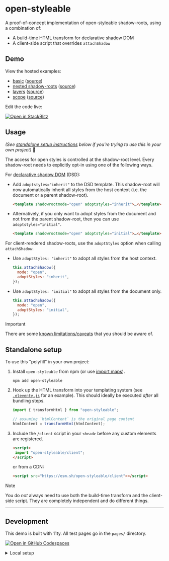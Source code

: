 # open-styleable

A proof-of-concept implementation of open-styleable shadow-roots, using a combination of:

- A build-time HTML transform for declarative shadow DOM
- A client-side script that overrides `attachShadow`

## Demo

View the hosted examples:

- [basic](https://open-styleable.mynk.app/) ([source](https://github.com/mayank99/open-styleable/blob/main/pages/index.html))
- [nested shadow-roots](https://open-styleable.mynk.app/nested) ([source](https://github.com/mayank99/open-styleable/blob/main/pages/nested/index.html))
- [layers](https://open-styleable.mynk.app/layers) ([source](https://github.com/mayank99/open-styleable/blob/main/pages/layers/index.html))
- [scope](https://open-styleable.mynk.app/scope) ([source](https://github.com/mayank99/open-styleable/blob/main/pages/scope/index.html))

Edit the code live:

[![Open in StackBlitz](https://developer.stackblitz.com/img/open_in_stackblitz.svg)](https://stackblitz.com/github.com/mayank99/open-styleable?file=pages/index.html)

## Usage

_(See [standalone setup instructions](#standalone-setup) below if you're trying to use this in your own project)_ 👀

The access for open styles is controlled at the shadow-root level. Every shadow-root needs to explicitly opt-in using one of the following ways.

For [declarative shadow DOM](https://developer.mozilla.org/en-US/docs/Web/API/Web_components/Using_shadow_DOM#declaratively_with_html) (DSD):

- Add `adoptstyles="inherit"` to the DSD template. This shadow-root will now automatically inherit all styles from the host context (i.e. the document or a parent shadow-root).

  ```html
  <template shadowrootmode="open" adoptstyles="inherit">…</template>
  ```

- Alternatively, if you only want to adopt styles from the document and not from the parent shadow-root, then you can use `adoptstyles="initial"`.

  ```html
  <template shadowrootmode="open" adoptstyles="initial">…</template>
  ```

For client-rendered shadow-roots, use the `adoptStyles` option when calling `attachShadow`.

- Use `adoptStyles: "inherit"` to adopt all styles from the host context.
  ```js
  this.attachShadow({
  	mode: "open",
  	adoptStyles: "inherit",
  });
  ```
- Use `adoptStyles: "initial"` to adopt all styles from the document only.
  ```js
  this.attachShadow({
  	mode: "open",
  	adoptStyles: "initial",
  });
  ```

> [!IMPORTANT]
> There are some [known limitations/caveats](https://github.com/mayank99/open-styleable/issues/6) that you should be aware of.

## Standalone setup

To use this "polyfill" in your own project:

1. Install `open-styleable` from npm (or use [import maps](https://developer.mozilla.org/en-US/docs/Web/HTML/Element/script/type/importmap)).
   ```
   npm add open-styleable
   ```
2. Hook up the HTML transform into your templating system (see [`.eleventy.js`](https://github.com/mayank99/open-styleable/blob/1587fe679b8e6682cdc15ac5e6a5dddaba963410/.eleventy.js#L12-L16) for an example). This should ideally be executed _after_ all bundling steps.
   ```js
   import { transformHtml } from "open-styleable";
   ```
   ```js
   // assuming `htmlContent` is the original page content
   htmlContent = transformHtml(htmlContent);
   ```
3. Include the `/client` script in your `<head>` before any custom elements are registered.
   ```html
   <script>
   	import "open-styleable/client";
   </script>
   ```
   or from a CDN:
   ```html
   <script src="https://esm.sh/open-styleable/client"></script>
   ```

> [!NOTE]
> You do _not_ always need to use both the build-time transform and the client-side script. They are completely independent and do different things.

---

## Development

This demo is built with 11ty. All test pages go in the `pages/` directory.

[![Open in GitHub Codespaces](https://github.com/codespaces/badge.svg)](https://codespaces.new/mayank99/open-styleable)

<details>
<summary>Local setup</summary>

To run it locally, clone the repo and follow these steps:

1. Install dependencies.

   ```
   npm install
   ```

2. Start the dev server.

   ```
   npm run dev
   ```

3. Open up `localhost:1174` in your browser.

</details>
